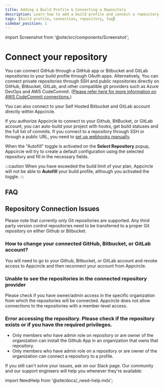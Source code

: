 ```yaml
---
title: Adding a Build Profile & Connecting a Repository
description: Learn how to add a build profile and connect a repository in Appcircle
tags: [build profile, connection, repository, faq]
sidebar_position: 1
---
```


import Screenshot from '@site/src/components/Screenshot';

# Connect your repository

You can connect GitHub through a GitHub app or Bitbucket and GitLab repositories to your build profile through OAuth apps. Alternatively, You can connect private repositories through SSH and public repositories directly on GitHub, Bitbucket, GitLab, and other compatible git providers such as Azure DevOps and AWS CodeCommit. ([Please refer here for more information on AWS CodeCommit connections.](/build/manage-the-connections/adding-a-build-profile/connecting-to-private-repository-via-ssh#how-to-connect-to-aws-codecommit-repositories-through-ssh-1))

You can also connect to your Self Hosted Bitbucket and GitLab account directly within Appcircle.

If you authorize Appcircle to connect to your Github, BitBucket, or GitLab account, you can auto-build your project with hooks, get build statuses and the full list of commits. If you connect to a repository through SSH or through a public URL, you need to [set up webhooks manually](/build/build-process-management/build-manually-or-with-triggers#setting-up-manual-webhooks-for-ssh-and-public-repositories).

<Screenshot url='https://cdn.appcircle.io/docs/assets/BE5278-repoconnect1.png' />

When the "Autofill" toggle is activated on the **Select Repository** popup, Appcircle will try to create a default configuration using the selected repository and fill in the necessary fields.

<Screenshot url='https://cdn.appcircle.io/docs/assets/autofill.png' />

:::caution
When you have exceeded the build limit of your plan, Appcircle will not be able to **Autofill** your build profile, although you activated the toggle.
:::

## FAQ

## Repository Connection Issues

Please note that currently only Git repositories are supported. Any third party version control repositories need to be transferred to a proper Git repository on either Github or Bitbucket.

### **How to change your connected GitHub, Bitbucket, or GitLab account?**

You will need to go to your Github, Bitbucket, or GitLab account and revoke access to Appcircle and then reconnect your account from Appcircle.

### Unable to see the repositories in the connected repository provider

Please check if you have owner/admin access in the specific organization from which the repositories will be connected. Appcircle does not allow connections to the repositories with a member-level access.

### Error accessing the repository. Please check if the repository exists or if you have the required privileges.

- Only members who have admin role on repository or are owner of the organization can install the Github App in an organization that owns that repository.
- Only members who have admin role on a repository or are owner of the organization can connect a repository to a profile.

If you still can't solve your issues, ask on our Slack page. Our community and our support engineers will help you whenever they're available:

import NeedHelp from '@site/docs/\_need-help.mdx';

<NeedHelp />
